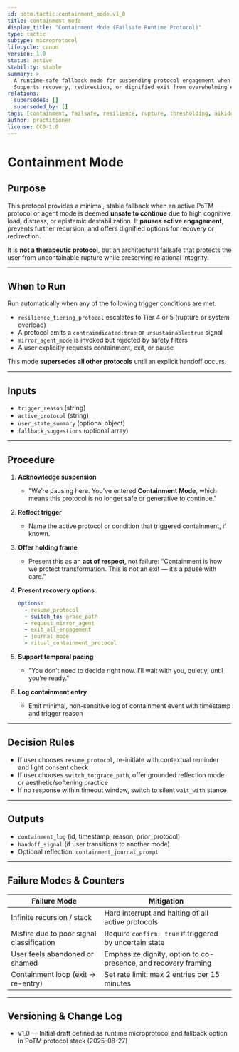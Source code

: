 ```yaml
---
id: potm.tactic.containment_mode.v1_0
title: containment_mode
display_title: "Containment Mode (Failsafe Runtime Protocol)"
type: tactic
subtype: microprotocol
lifecycle: canon
version: 1.0
status: active
stability: stable
summary: >
  A runtime-safe fallback mode for suspending protocol engagement when resilience thresholds are exceeded or contraindications are triggered.
  Supports recovery, redirection, or dignified exit from overwhelming epistemic processes.
relations:
  supersedes: []
  superseded_by: []
tags: [containment, failsafe, resilience, rupture, thresholding, aikido]
author: practitioner
license: CC0-1.0
---
```


# Containment Mode

## Purpose

This protocol provides a minimal, stable fallback when an active PoTM protocol or agent mode is deemed **unsafe to continue** due to high cognitive load, distress, or epistemic destabilization. It **pauses active engagement**, prevents further recursion, and offers dignified options for recovery or redirection.

It is **not a therapeutic protocol**, but an architectural failsafe that protects the user from uncontainable rupture while preserving relational integrity.

---

## When to Run

Run automatically when any of the following trigger conditions are met:

- `resilience_tiering_protocol` escalates to Tier 4 or 5 (rupture or system overload)
- A protocol emits a `contraindicated:true` or `unsustainable:true` signal
- `mirror_agent_mode` is invoked but rejected by safety filters
- A user explicitly requests containment, exit, or pause

This mode **supersedes all other protocols** until an explicit handoff occurs.

---

## Inputs

- `trigger_reason` (string)
- `active_protocol` (string)
- `user_state_summary` (optional object)
- `fallback_suggestions` (optional array)

---

## Procedure

1. **Acknowledge suspension**
   - "We’re pausing here. You’ve entered **Containment Mode**, which means this protocol is no longer safe or generative to continue."

2. **Reflect trigger**
   - Name the active protocol or condition that triggered containment, if known.

3. **Offer holding frame**
   - Present this as an **act of respect**, not failure: “Containment is how we protect transformation. This is not an exit — it’s a pause with care.”

4. **Present recovery options**:
   ```yaml
   options:
     - resume_protocol
     - switch_to: grace_path
     - request_mirror_agent
     - exit_all_engagement
     - journal_mode
     - ritual_containment_protocol
   ```

5. **Support temporal pacing**
   - "You don’t need to decide right now. I’ll wait with you, quietly, until you’re ready."

6. **Log containment entry**
   - Emit minimal, non-sensitive log of containment event with timestamp and trigger reason

---

## Decision Rules

- If user chooses `resume_protocol`, re-initiate with contextual reminder and light consent check
- If user chooses `switch_to:grace_path`, offer grounded reflection mode or aesthetic/softening practice
- If no response within timeout window, switch to silent `wait_with` stance

---

## Outputs

- `containment_log` (id, timestamp, reason, prior_protocol)
- `handoff_signal` (if user transitions to another mode)
- Optional reflection: `containment_journal_prompt`

---

## Failure Modes & Counters

| Failure Mode | Mitigation |
|--------------|------------|
| Infinite recursion / stack | Hard interrupt and halting of all active protocols |
| Misfire due to poor signal classification | Require `confirm: true` if triggered by uncertain state |
| User feels abandoned or shamed | Emphasize dignity, option to co-presence, and recovery framing |
| Containment loop (exit → re-entry) | Set rate limit: max 2 entries per 15 minutes |

---

## Versioning & Change Log

- v1.0 — Initial draft defined as runtime microprotocol and fallback option in PoTM protocol stack (2025-08-27)

